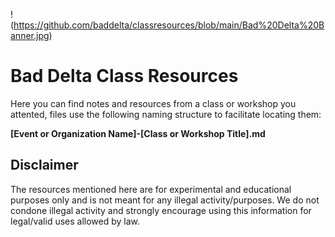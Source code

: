 !(https://github.com/baddelta/classresources/blob/main/Bad%20Delta%20Banner.jpg)
# Bad Delta Class Resources
Here you can find notes and resources from a class or workshop you attented, files use the following naming structure to facilitate locating them:

**[Event or Organization Name]-[Class or Workshop Title].md**

## Disclaimer
The resources mentioned here are for experimental and educational purposes only and is not meant for any illegal activity/purposes. 
We do not condone illegal activity and strongly encourage using this information for legal/valid uses allowed by law.

